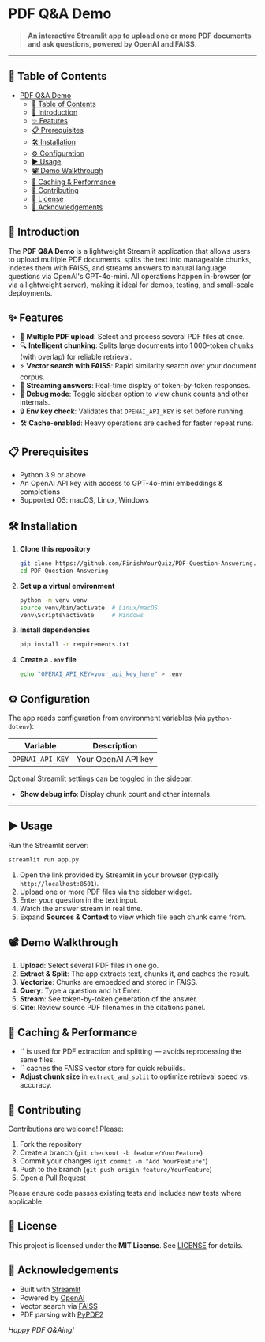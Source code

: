 # PDF Q&A Demo

> **An interactive Streamlit app to upload one or more PDF documents and ask questions, powered by OpenAI and FAISS.**

&#x20;&#x20;

---

## 🚀 Table of Contents

- [PDF Q\&A Demo](#pdf-qa-demo)
  - [🚀 Table of Contents](#-table-of-contents)
  - [🎯 Introduction](#-introduction)
  - [✨ Features](#-features)
  - [📋 Prerequisites](#-prerequisites)
  - [🛠️ Installation](#️-installation)
  - [⚙️ Configuration](#️-configuration)
  - [▶️ Usage](#️-usage)
  - [📽 Demo Walkthrough](#-demo-walkthrough)
  - [🚄 Caching \& Performance](#-caching--performance)
  - [🤝 Contributing](#-contributing)
  - [📄 License](#-license)
  - [🙏 Acknowledgements](#-acknowledgements)

## 🎯 Introduction

The **PDF Q&A Demo** is a lightweight Streamlit application that allows users to upload multiple PDF documents, splits the text into manageable chunks, indexes them with FAISS, and streams answers to natural language questions via OpenAI's GPT-4o-mini. All operations happen in-browser (or via a lightweight server), making it ideal for demos, testing, and small-scale deployments.

## ✨ Features

- 📄 **Multiple PDF upload**: Select and process several PDF files at once.
- 🔍 **Intelligent chunking**: Splits large documents into 1 000-token chunks (with overlap) for reliable retrieval.
- ⚡️ **Vector search with FAISS**: Rapid similarity search over your document corpus.
- 🧠 **Streaming answers**: Real-time display of token-by-token responses.
- 🔧 **Debug mode**: Toggle sidebar option to view chunk counts and other internals.
- 🔒 **Env key check**: Validates that `OPENAI_API_KEY` is set before running.
- 🛠️ **Cache-enabled**: Heavy operations are cached for faster repeat runs.

## 📋 Prerequisites

- Python 3.9 or above
- An OpenAI API key with access to GPT-4o-mini embeddings & completions
- Supported OS: macOS, Linux, Windows

## 🛠️ Installation

1. **Clone this repository**

   ```bash
   git clone https://github.com/FinishYourQuiz/PDF-Question-Answering.git
   cd PDF-Question-Answering
   ```

2. **Set up a virtual environment**

   ```bash
   python -m venv venv
   source venv/bin/activate  # Linux/macOS
   venv\Scripts\activate     # Windows
   ```

3. **Install dependencies**

   ```bash
   pip install -r requirements.txt
   ```

4. **Create a **`.env`** file**

   ```bash
   echo "OPENAI_API_KEY=your_api_key_here" > .env
   ```

## ⚙️ Configuration

The app reads configuration from environment variables (via `python-dotenv`):

| Variable         | Description         |
| ---------------- | ------------------- |
| `OPENAI_API_KEY` | Your OpenAI API key |

Optional Streamlit settings can be toggled in the sidebar:

- **Show debug info**: Display chunk count and other internals.

---

## ▶️ Usage

Run the Streamlit server:

```bash
streamlit run app.py
```

1. Open the link provided by Streamlit in your browser (typically `http://localhost:8501`).
2. Upload one or more PDF files via the sidebar widget.
3. Enter your question in the text input.
4. Watch the answer stream in real time.
5. Expand **Sources & Context** to view which file each chunk came from.


## 📽 Demo Walkthrough

1. **Upload**: Select several PDF files in one go.
2. **Extract & Split**: The app extracts text, chunks it, and caches the result.
3. **Vectorize**: Chunks are embedded and stored in FAISS.
4. **Query**: Type a question and hit Enter.
5. **Stream**: See token-by-token generation of the answer.
6. **Cite**: Review source PDF filenames in the citations panel.


## 🚄 Caching & Performance

- `` is used for PDF extraction and splitting — avoids reprocessing the same files.
- `` caches the FAISS vector store for quick rebuilds.
- **Adjust chunk size** in `extract_and_split` to optimize retrieval speed vs. accuracy.

## 🤝 Contributing

Contributions are welcome! Please:

1. Fork the repository
2. Create a branch (`git checkout -b feature/YourFeature`)
3. Commit your changes (`git commit -m "Add YourFeature"`)
4. Push to the branch (`git push origin feature/YourFeature`)
5. Open a Pull Request

Please ensure code passes existing tests and includes new tests where applicable.


## 📄 License

This project is licensed under the **MIT License**. See [LICENSE](LICENSE) for details.


## 🙏 Acknowledgements

- Built with [Streamlit](https://streamlit.io)
- Powered by [OpenAI](https://openai.com)
- Vector search via [FAISS](https://github.com/facebookresearch/faiss)
- PDF parsing with [PyPDF2](https://github.com/mstamy2/PyPDF2)


*Happy PDF Q&Aing!*

